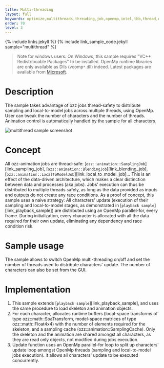 ```yaml
---
title: Multi-threading
layout: full
keywords: optimize,multithreads,threading,job,openmp,intel,tbb,thread,distribute,workload
order: 70
level: 3
---
```


{% include links.jekyll %}
{% include link_sample_code.jekyll sample="multithread" %}

> Note for windows users: On Windows, this sample requires "VC++ Redistribuable Packages" to be installed. OpenMp runtime libraries are only available as Dlls (vcomp`*`.dll) indeed. Latest packages are available from [Microsoft](https://support.microsoft.com/en-us/help/2977003/the-latest-supported-visual-c-downloads).

Description
===========

The sample takes advantage of ozz jobs thread-safety to distribute sampling and local-to-model jobs across multiple threads, using OpenMp.
User can tweak the number of characters and the number of threads. Animation control is automatically handled by the sample for all characters.

![multithread sample screenshot]({{site.baseurl}}/images/samples/multithread.jpg)

Concept
=======

All ozz-animation jobs are thread-safe: [`ozz::animation::SamplingJob`][link_sampling_job], [`ozz::animation::BlendingJob`][link_blending_job], [`ozz::animation::LocalToModelJob`][link_local_to_model_job]... This is an effect of the data-driven architecture, which makes a clear distinction between data and processes (aka jobs). Jobs' execution can thus be distributed to multiple threads safely, as long as the data provided as inputs and outputs do not create any race conditions.
As a proof of concept, this sample uses a naive strategy: All characters' update (execution of their sampling and local-to-model stages, as demonstrated in [`playback sample`][link_playback_sample]) are distributed using an OpenMp parallel-for, every frame. During initialization, every character is allocated with all the data required for their own update, eliminating any dependency and race condition risk.

Sample usage
============

The sample allows to switch OpenMp multi-threading on/off and set the number of threads used to distribute characters' update. The number of characters can also be set from the GUI.

Implementation
==============

1. This sample extends [`playback sample`][link_playback_sample], and uses the same procedure to load skeleton and animation objects.
2. For each character, allocates runtime buffers (local-space transforms of type ozz::math::SoaTransform, model-space matrices of type ozz::math::Float4x4) with the number of elements required for the skeleton, and a sampling cache (ozz::animation::SamplingCache). Only the skeleton and the animation are shared amongst all characters, as they are read only objects, not modified during jobs execution.
3. Update function uses an OpenMp parallel-for loop to split up characters' update loop amongst OpenMp threads (sampling and local-to-model jobs execution). It allows all characters' update to be executed concurrently.